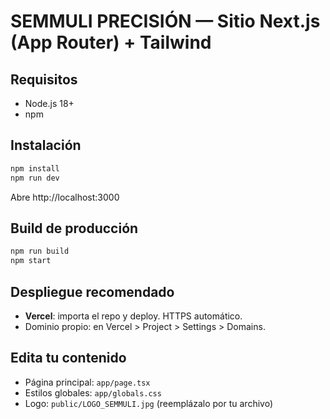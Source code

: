 # SEMMULI PRECISIÓN — Sitio Next.js (App Router) + Tailwind

## Requisitos
- Node.js 18+
- npm

## Instalación
```bash
npm install
npm run dev
```
Abre http://localhost:3000

## Build de producción
```bash
npm run build
npm start
```

## Despliegue recomendado
- **Vercel**: importa el repo y deploy. HTTPS automático.
- Dominio propio: en Vercel > Project > Settings > Domains.

## Edita tu contenido
- Página principal: `app/page.tsx`
- Estilos globales: `app/globals.css`
- Logo: `public/LOGO_SEMMULI.jpg` (reemplázalo por tu archivo)
